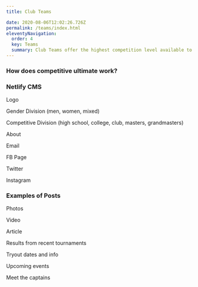 ```yaml
---
title: Club Teams

date: 2020-08-06T12:02:26.726Z
permalink: /teams/index.html
eleventyNavigation:
  order: 4
  key: Teams
  summary: Club Teams offer the highest competition level available to players. Teams have regular practice and travel to neighboring cities and states to compete. 
---
```

### How does competitive ultimate work?

### Netlify CMS

Logo

Gender Division (men, women, mixed)

Competitive Division (high school, college, club, masters, grandmasters)

About

Email

FB Page

Twitter

Instagram

### Examples of Posts

Photos

Video

Article

Results from recent tournaments

Tryout dates and info

Upcoming events

Meet the captains
